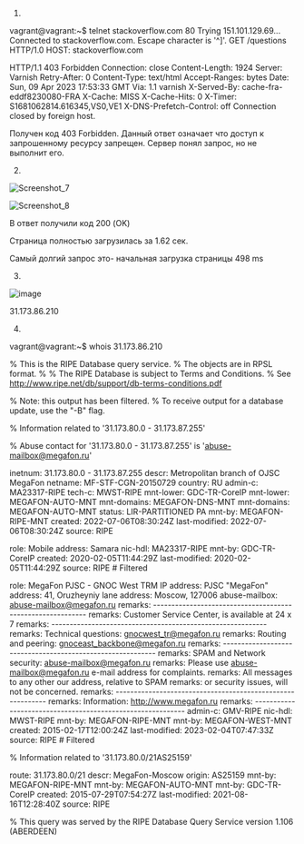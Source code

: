 1.

vagrant@vagrant:~$ telnet stackoverflow.com 80
Trying 151.101.129.69...
Connected to stackoverflow.com.
Escape character is '^]'.
GET /questions HTTP/1.0
HOST: stackoverflow.com

HTTP/1.1 403 Forbidden
Connection: close
Content-Length: 1924
Server: Varnish
Retry-After: 0
Content-Type: text/html
Accept-Ranges: bytes
Date: Sun, 09 Apr 2023 17:53:33 GMT
Via: 1.1 varnish
X-Served-By: cache-fra-eddf8230080-FRA
X-Cache: MISS
X-Cache-Hits: 0
X-Timer: S1681062814.616345,VS0,VE1
X-DNS-Prefetch-Control: off
Connection closed by foreign host.

Получен код 403 Forbidden. Данный ответ означает что доступ к запрошенному ресурсу запрещен. Сервер понял запрос, но не выполнит его.

2.

![Screenshot_7](https://user-images.githubusercontent.com/127683348/230790714-4bdf2c3e-2c25-49de-ab74-d724779e4555.jpg)

![Screenshot_8](https://user-images.githubusercontent.com/127683348/230790721-563bfb02-e854-427c-84b6-bbb9471ce7b8.jpg)

В ответ получили код 200 (OK)

Страница полностью загрузилась за 1.62 сек.

Самый долгий запрос это- начальная загрузка страницы 498 ms

3.

![image](https://user-images.githubusercontent.com/127683348/230791313-78caf57d-a505-4dad-ba3f-8997a0880b35.png)

31.173.86.210

4.
vagrant@vagrant:~$ whois 31.173.86.210

% This is the RIPE Database query service.
% The objects are in RPSL format.
%
% The RIPE Database is subject to Terms and Conditions.
% See http://www.ripe.net/db/support/db-terms-conditions.pdf

% Note: this output has been filtered.
%       To receive output for a database update, use the "-B" flag.

% Information related to '31.173.80.0 - 31.173.87.255'

% Abuse contact for '31.173.80.0 - 31.173.87.255' is 'abuse-mailbox@megafon.ru'

inetnum:        31.173.80.0 - 31.173.87.255
descr:          Metropolitan branch of OJSC MegaFon
netname:        MF-STF-CGN-20150729
country:        RU
admin-c:        MA23317-RIPE
tech-c:         MWST-RIPE
mnt-lower:      GDC-TR-CoreIP
mnt-lower:      MEGAFON-AUTO-MNT
mnt-domains:    MEGAFON-DNS-MNT
mnt-domains:    MEGAFON-AUTO-MNT
status:         LIR-PARTITIONED PA
mnt-by:         MEGAFON-RIPE-MNT
created:        2022-07-06T08:30:24Z
last-modified:  2022-07-06T08:30:24Z
source:         RIPE

role:           Mobile
address:        Samara
nic-hdl:        MA23317-RIPE
mnt-by:         GDC-TR-CoreIP
created:        2020-02-05T11:44:29Z
last-modified:  2020-02-05T11:44:29Z
source:         RIPE # Filtered

role:           MegaFon PJSC - GNOC West TRM IP
address:        PJSC "MegaFon"
address:        41, Oruzheyniy lane
address:        Moscow, 127006
abuse-mailbox:  abuse-mailbox@megafon.ru
remarks:        -----------------------------------------------------------
remarks:        Customer Service Center, is available at 24 x 7
remarks:        -----------------------------------------------------------
remarks:        Technical questions: gnocwest_tr@megafon.ru
remarks:        Routing and peering: gnoceast_backbone@megafon.ru
remarks:        -----------------------------------------------------------
remarks:        SPAM and Network security: abuse-mailbox@megafon.ru
remarks:        Please use abuse-mailbox@megafon.ru e-mail address for complaints.
remarks:        All messages to any other our address, relative to SPAM
remarks:        or security issues, will not be concerned.
remarks:        -----------------------------------------------------------
remarks:        Information: http://www.megafon.ru
remarks:        -----------------------------------------------------------
admin-c:        GMV-RIPE
nic-hdl:        MWST-RIPE
mnt-by:         MEGAFON-RIPE-MNT
mnt-by:         MEGAFON-WEST-MNT
created:        2015-02-17T12:00:24Z
last-modified:  2023-02-04T07:47:33Z
source:         RIPE # Filtered

% Information related to '31.173.80.0/21AS25159'

route:          31.173.80.0/21
descr:          MegaFon-Moscow
origin:         AS25159
mnt-by:         MEGAFON-RIPE-MNT
mnt-by:         MEGAFON-AUTO-MNT
mnt-by:         GDC-TR-CoreIP
created:        2015-07-29T07:54:27Z
last-modified:  2021-08-16T12:28:40Z
source:         RIPE

% This query was served by the RIPE Database Query Service version 1.106 (ABERDEEN)



